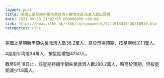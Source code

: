 ```yaml
---
layout: post
title: 美國上星期新申領失業救濟人數增至逾36萬人超出預期
date: 2021-09-30 21:02:03.000000000 +08:00
link: https://news.rthk.hk/rthk/ch/component/k2/1613015-20210930.htm
categories: rthk
---
```


美國上星期新申領失業救濟人數36.2萬人，高於市場預期，按星期增加1.1萬人。

4星期平均值34萬人，按星期增加4250人。

截至9月18日止，該星期持續申領失業救濟人數280.2萬人，略高於預期，但按星期減少1.8萬人。
